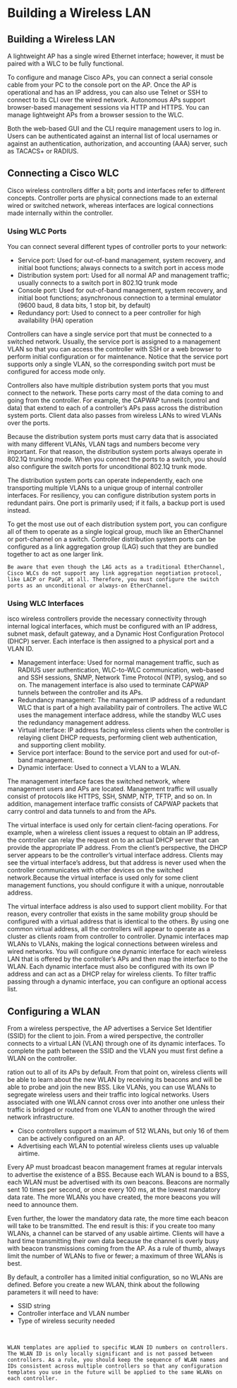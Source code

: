 # Building a Wireless LAN
## Building a Wireless LAN

A lightweight AP has a single wired Ethernet interface; however, it must be paired with a WLC to be fully functional. 

To configure and manage Cisco APs, you can connect a serial console cable from your PC to the console port on the AP. Once the AP is operational and has an IP address, you can also use Telnet or SSH to connect to its CLI over the wired network. Autonomous APs support browser-based management sessions via HTTP and HTTPS. You can manage lightweight APs from a browser session to the WLC.

Both the web-based GUI and the CLI require management users to log in. Users can be authenticated against an internal list of local usernames or against an authentication, authorization, and accounting (AAA) server, such as TACACS+ or RADIUS.

## Connecting a Cisco WLC
Cisco wireless controllers differ a bit; ports and interfaces refer to different concepts. Controller ports are physical connections made to an external wired or switched network, whereas interfaces are logical connections made internally within the controller. 

### Using WLC Ports
You can connect several different types of controller ports to your network:
- Service port: Used for out-of-band management, system recovery, and initial boot functions; always connects to a switch port in access mode
- Distribution system port: Used for all normal AP and management traffic; usually connects to a switch port in 802.1Q trunk mode
- Console port: Used for out-of-band management, system recovery, and initial boot functions; asynchronous connection to a terminal emulator (9600 baud, 8 data bits, 1 stop bit, by default)
- Redundancy port: Used to connect to a peer controller for high availability (HA) operation

Controllers can have a single service port that must be connected to a switched network. Usually, the service port is assigned to a management VLAN so that you can access the controller with SSH or a web browser to perform initial configuration or for maintenance. Notice that the service port supports only a single VLAN, so the corresponding switch port must be configured for access mode only.

Controllers also have multiple distribution system ports that you must connect to the network. These ports carry most of the data coming to and going from the controller. For example, the CAPWAP tunnels (control and data) that extend to each of a controller’s APs pass across the distribution system ports. Client data also passes from wireless LANs to
wired VLANs over the ports.

Because the distribution system ports must carry data that is associated with many different VLANs, VLAN tags and numbers become very important. For that reason, the distribution system ports always operate in 802.1Q trunking mode. When you connect the ports to a switch, you should also configure the switch ports for unconditional 802.1Q trunk mode.

The distribution system ports can operate independently, each one transporting multiple VLANs to a unique group of internal controller interfaces. For resiliency, you can configure distribution system ports in redundant pairs. One port is primarily used; if it fails, a backup port is used instead.

To get the most use out of each distribution system port, you can configure all of them to operate as a single logical group, much like an EtherChannel or port-channel on a switch. Controller distribution system ports can be configured as a link aggregation group (LAG) such that they are bundled together to act as one larger link. 

    Be aware that even though the LAG acts as a traditional EtherChannel, Cisco WLCs do not support any link aggregation negotiation protocol, like LACP or PaGP, at all. Therefore, you must configure the switch ports as an unconditional or always-on EtherChannel.

### Using WLC Interfaces
isco wireless controllers provide the necessary connectivity through internal logical interfaces, which must be configured with an IP address, subnet mask, default gateway, and a Dynamic Host Configuration Protocol (DHCP) server. Each interface is then assigned to a physical port and a VLAN ID. 

- Management interface: Used for normal management traffic, such as RADIUS user authentication, WLC-to-WLC communication, web-based and SSH sessions, SNMP, Network Time Protocol (NTP), syslog, and so on. The management interface is also used to terminate CAPWAP tunnels between the controller and its APs.
- Redundancy management: The management IP address of a redundant WLC that is part of a high availability pair of controllers. The active WLC uses the management interface address, while the standby WLC uses the redundancy management address.
- Virtual interface: IP address facing wireless clients when the controller is relaying client DHCP requests, performing client web authentication, and supporting client mobility.
- Service port interface: Bound to the service port and used for out-of-band management.
- Dynamic interface: Used to connect a VLAN to a WLAN.

The management interface faces the switched network, where management users and APs are located. Management traffic will usually consist of protocols like HTTPS, SSH, SNMP, NTP, TFTP, and so on. In addition, management interface traffic consists of CAPWAP packets that carry control and data tunnels to and from the APs.

The virtual interface is used only for certain client-facing operations. For example, when a wireless client issues a request to obtain an IP address, the controller can relay the request on to an actual DHCP server that can provide the appropriate IP address. From the client’s perspective, the DHCP server appears to be the controller’s virtual interface address. Clients may see the virtual interface’s address, but that address is never used when the controller communicates with other devices on the switched network.Because the virtual interface is used only for some client management functions, you should configure it with a unique, nonroutable address. 

The virtual interface address is also used to support client mobility. For that reason, every controller that exists in the same mobility group should be configured with a virtual address that is identical to the others. By using one common virtual address, all the controllers will appear to operate as a cluster as clients roam from controller to controller.
Dynamic interfaces map WLANs to VLANs, making the logical connections between wireless and wired networks. You will configure one dynamic interface for each wireless LAN that is offered by the controller’s APs and then map the interface to the WLAN. Each dynamic interface must also be configured with its own IP address and can act as a DHCP relay for wireless clients. To filter traffic passing through a dynamic interface, you can configure an optional access list.

## Configuring a WLAN
From a wireless perspective, the AP advertises a Service Set Identifier (SSID) for the client to join. From a wired perspective, the controller connects to a virtual LAN (VLAN) through one of its dynamic interfaces. To complete the path between the SSID and the VLAN you must first define a WLAN on the controller.

ration out to all of its APs by default. From that point on, wireless clients will be able to learn about the new WLAN by receiving its beacons and will be able to probe and join the new BSS.
Like VLANs, you can use WLANs to segregate wireless users and their traffic into logical networks. Users associated with one WLAN cannot cross over into another one unless their traffic is bridged or routed from one VLAN to another through the wired network infrastructure.

- Cisco controllers support a maximum of 512 WLANs, but only 16 of them can be actively configured on an AP.
- Advertising each WLAN to potential wireless clients uses up valuable airtime.

Every AP must broadcast beacon management frames at regular intervals to advertise the existence of a BSS. Because each WLAN is bound to a BSS, each WLAN must be advertised with its own beacons. Beacons are normally sent 10 times per second, or once every 100 ms, at the lowest mandatory data rate. The more WLANs you have created, the more beacons you will need to announce them.

Even further, the lower the mandatory data rate, the more time each beacon will take to be transmitted. The end result is this: if you create too many WLANs, a channel can be starved of any usable airtime. Clients will have a hard time transmitting their own data because the channel is overly busy with beacon transmissions coming from the AP. As a rule of thumb, always limit the number of WLANs to five or fewer; a maximum of three WLANs is best.

By default, a controller has a limited initial configuration, so no WLANs are defined. Before you create a new WLAN, think about the following parameters it will need to have: 
- SSID string 
- Controller interface and VLAN number
- Type of wireless security needed

<br>

    WLAN templates are applied to specific WLAN ID numbers on controllers. The WLAN ID is only locally significant and is not passed between controllers. As a rule, you should keep the sequence of WLAN names and IDs consistent across multiple controllers so that any configuration templates you use in the future will be applied to the same WLANs on each controller.